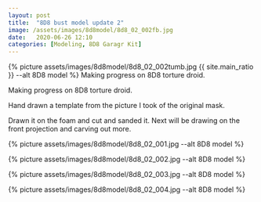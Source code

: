 ```yaml
---
layout: post
title:  "8D8 bust model update 2"
image: /assets/images/8d8model/8d8_02_002fb.jpg
date:   2020-06-26 12:10
categories: [Modeling, 8D8 Garagr Kit]
---
```

{% picture assets/images/8d8model/8d8_02_002tumb.jpg {{ site.main_ratio }} --alt 8D8 model %}
Making progress on 8D8 torture droid.

<!--more-->

Making progress on 8D8 torture droid.

Hand drawn a template from the picture I took of the original mask.

Drawn it on the foam and cut and sanded it. Next will be drawing on the front projection and carving out more.

{% picture assets/images/8d8model/8d8_02_001.jpg --alt 8D8 model %}

{% picture assets/images/8d8model/8d8_02_002.jpg --alt 8D8 model %}

{% picture assets/images/8d8model/8d8_02_003.jpg --alt 8D8 model %}

{% picture assets/images/8d8model/8d8_02_004.jpg --alt 8D8 model %}
